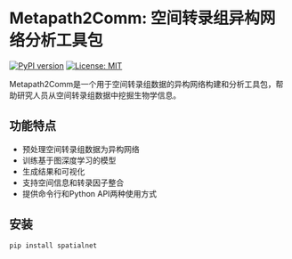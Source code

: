 # Metapath2Comm: 空间转录组异构网络分析工具包

[![PyPI version](https://badge.fury.io/py/spatialnet.svg)](https://badge.fury.io/py/spatialnet)
[![License: MIT](https://img.shields.io/badge/License-MIT-yellow.svg)](https://opensource.org/licenses/MIT)

Metapath2Comm是一个用于空间转录组数据的异构网络构建和分析工具包，帮助研究人员从空间转录组数据中挖掘生物学信息。

## 功能特点

- 预处理空间转录组数据为异构网络
- 训练基于图深度学习的模型
- 生成结果和可视化
- 支持空间信息和转录因子整合
- 提供命令行和Python API两种使用方式

## 安装

```bash
pip install spatialnet